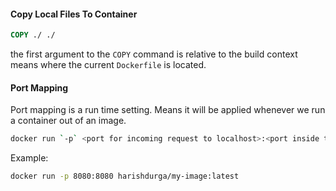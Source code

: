 #### Copy Local Files To Container
```dockerfile
COPY ./ ./
```
the first argument to the `COPY` command is relative to the build context means where the current `Dockerfile` is located.

#### Port Mapping
Port mapping is a run time setting. Means it will be applied whenever we run a container out of an image.
```bash
docker run `-p` <port for incoming request to localhost>:<port inside the container> <image id> 
```
Example:
```bash
docker run -p 8080:8080 harishdurga/my-image:latest
```
